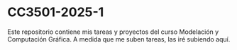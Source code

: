 # CC3501-2025-1
Este repositorio contiene mis tareas y proyectos del curso Modelación y Computación Gráfica.
A medida que me suben tareas, las iré subiendo aquí.
